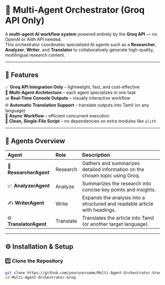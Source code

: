# 🚀 Multi-Agent Orchestrator (Groq API Only)

A **multi-agent AI workflow system** powered entirely by the **Groq API** — no OpenAI or Alith API needed.  
This orchestrator coordinates specialized AI agents such as a **Researcher**, **Analyzer**, **Writer**, and **Translator** to collaboratively generate high-quality, multilingual research content.

---

## 🌟 Features

✅ **Groq API Integration Only** – lightweight, fast, and cost-effective  
🤖 **Multi-Agent Architecture** – each agent specializes in one task  
📊 **Real-Time Console Outputs** – visually interactive workflow  
🌐 **Automatic Translation Support** – translate outputs into Tamil (or any language)  
🧠 **Async Workflow** – efficient concurrent execution  
📝 **Clean, Single-File Script** – no dependencies on extra modules like `alith`

---

## 🧩 Agents Overview

| Agent | Role | Description |
|:------|:-----|:------------|
| 🧠 **ResearcherAgent** | Research | Gathers and summarizes detailed information on the chosen topic using Groq. |
| 📈 **AnalyzerAgent** | Analyze | Summarizes the research into concise key points and insights. |
| ✍️ **WriterAgent** | Write | Expands the analysis into a structured and readable article with headings. |
| 🌐 **TranslatorAgent** | Translate | Translates the article into Tamil (or another target language). |

---

## ⚙️ Installation & Setup

### 1️⃣ Clone the Repository
```bash
git clone https://github.com/yourusername/Multi-Agent-Orchestrator-Groq.git
cd Multi-Agent-Orchestrator-Groq
